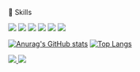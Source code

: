 💪 Skills
<p/>
<p>
<img src="https://img.shields.io/badge/HTML5-E34F26?style=flat&logo=HTML5&logoColor=white"/>
<img src="https://img.shields.io/badge/Scss-CC6699?style=flat&logo=Scss&logoColor=white"/>
<img src="https://img.shields.io/badge/CSS3-1572B6?style=flat&logo=CSS3&logoColor=white"/>
<img src="https://img.shields.io/badge/JavaScript-F7DF1E?style=flat&logo=JavaScript&logoColor=white"/>
<img src="https://img.shields.io/badge/TypeScript-3178C6?style=flat&logo=TypeScript&logoColor=white"/>
<img src="https://img.shields.io/badge/React-61DAFB?style=flat&logo=React&logoColor=white"/>
</p>

[![Anurag's GitHub stats](https://github-readme-stats.vercel.app/api?username=wooinwoo)](https://github.com/anuraghazra/github-readme-stats)
[![Top Langs](https://github-readme-stats.vercel.app/api/top-langs/?username=wooinwoo&layout=compact)](https://github.com/wooinwoo/github-readme-stats)


<a href="https://bhk1324.tistory.com/">
  <img src="https://img.shields.io/badge/Gmail-EA4335?style=flat&logo=Gmail&logoColor=white"/>
</a>
<img src="https://img.shields.io/badge/Tistory-000000?style=flat&logo=Tistory&logoColor=white"/>
<!--
**wooinwoo/wooinwoo** is a ✨ _special_ ✨ repository because its `README.md` (this file) appears on your GitHub profile.

Here are some ideas to get you started:
- 🔭 I’m currently working on ...
- 🌱 I’m currently learning ...
- 👯 I’m looking to collaborate on ...
- 🤔 I’m looking for help with ...
- 💬 Ask me about ...
- 📫 How to reach me: ...
- 😄 Pronouns: ...
- ⚡ Fun fact: ...
-->
